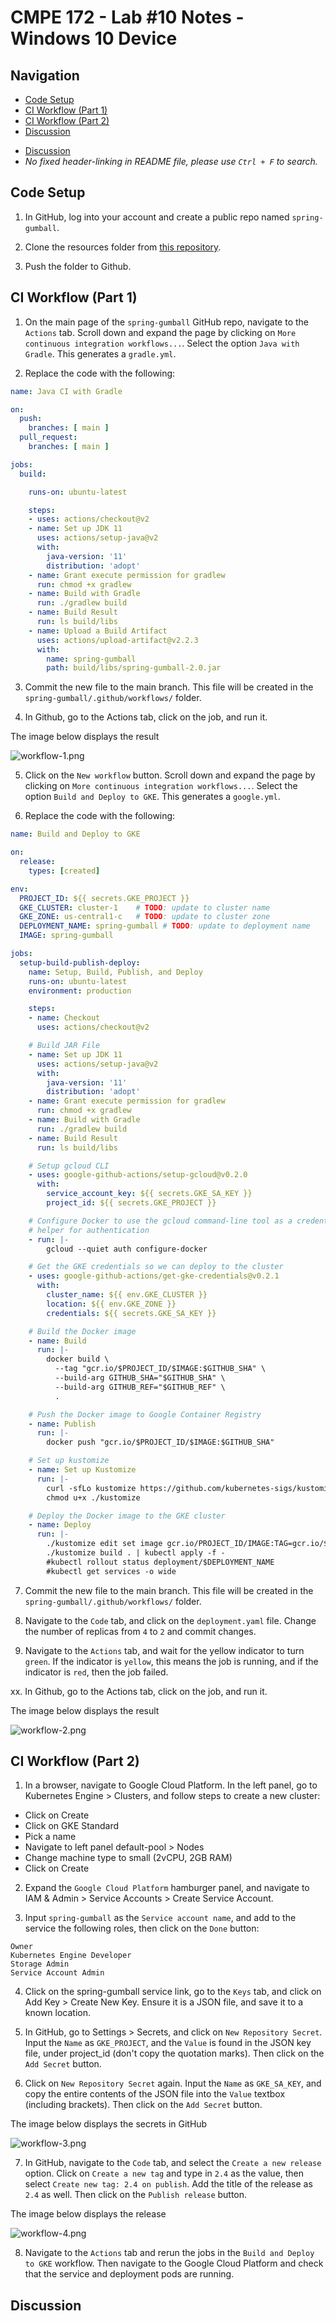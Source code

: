 # CMPE 172 - Lab #10 Notes - Windows 10 Device

## Navigation
 - [Code Setup](##code-setup)
 - [CI Workflow (Part 1)](##ci-workflow-(part-1))
 - [CI Workflow (Part 2)](##ci-workflow-(part-2))
 - [Discussion]()
 <!-- - [x] test        - THIS ADDS A CHECK-MARKED CHECK BOX -->
 - [Discussion](##discussion)
 - *No fixed header-linking in README file, please use `Ctrl + F` to search.*

## Code Setup

1. In GitHub, log into your account and create a public repo named `spring-gumball`.

2. Clone the resources folder from [this repository](https://github.com/paulnguyen/cmpe172/tree/main/labs/lab10/starter-code/spring-gumball).

3. Push the folder to Github.

## CI Workflow (Part 1)

1. On the main page of the `spring-gumball` GitHub repo, navigate to the `Actions` tab. Scroll down and expand the page by clicking on `More continuous integration workflows...`. Select the option `Java with Gradle`. This generates a `gradle.yml`.

2. Replace the code with the following:

```yml
name: Java CI with Gradle

on:
  push:
    branches: [ main ]
  pull_request:
    branches: [ main ]

jobs:
  build:

    runs-on: ubuntu-latest

    steps:
    - uses: actions/checkout@v2
    - name: Set up JDK 11
      uses: actions/setup-java@v2
      with:
        java-version: '11'
        distribution: 'adopt'
    - name: Grant execute permission for gradlew
      run: chmod +x gradlew
    - name: Build with Gradle
      run: ./gradlew build
    - name: Build Result
      run: ls build/libs
    - name: Upload a Build Artifact
      uses: actions/upload-artifact@v2.2.3
      with:
        name: spring-gumball
        path: build/libs/spring-gumball-2.0.jar
```

3. Commit the new file to the main branch. This file will be created in the `spring-gumball/.github/workflows/` folder.

4. In Github, go to the Actions tab, click on the job, and run it.

The image below displays the result

![workflow-1.png](images/workflow-1.png)

5. Click on the `New workflow` button. Scroll down and expand the page by clicking on `More continuous integration workflows...`. Select the option `Build and Deploy to GKE`. This generates a `google.yml`.

6. Replace the code with the following:

```yml
name: Build and Deploy to GKE

on:
  release:
    types: [created]

env:
  PROJECT_ID: ${{ secrets.GKE_PROJECT }}
  GKE_CLUSTER: cluster-1    # TODO: update to cluster name
  GKE_ZONE: us-central1-c   # TODO: update to cluster zone
  DEPLOYMENT_NAME: spring-gumball # TODO: update to deployment name
  IMAGE: spring-gumball

jobs:
  setup-build-publish-deploy:
    name: Setup, Build, Publish, and Deploy
    runs-on: ubuntu-latest
    environment: production

    steps:
    - name: Checkout
      uses: actions/checkout@v2

    # Build JAR File
    - name: Set up JDK 11
      uses: actions/setup-java@v2
      with:
        java-version: '11'
        distribution: 'adopt'
    - name: Grant execute permission for gradlew
      run: chmod +x gradlew
    - name: Build with Gradle
      run: ./gradlew build
    - name: Build Result
      run: ls build/libs

    # Setup gcloud CLI
    - uses: google-github-actions/setup-gcloud@v0.2.0
      with:
        service_account_key: ${{ secrets.GKE_SA_KEY }}
        project_id: ${{ secrets.GKE_PROJECT }}

    # Configure Docker to use the gcloud command-line tool as a credential
    # helper for authentication
    - run: |-
        gcloud --quiet auth configure-docker

    # Get the GKE credentials so we can deploy to the cluster
    - uses: google-github-actions/get-gke-credentials@v0.2.1
      with:
        cluster_name: ${{ env.GKE_CLUSTER }}
        location: ${{ env.GKE_ZONE }}
        credentials: ${{ secrets.GKE_SA_KEY }}

    # Build the Docker image
    - name: Build
      run: |-
        docker build \
          --tag "gcr.io/$PROJECT_ID/$IMAGE:$GITHUB_SHA" \
          --build-arg GITHUB_SHA="$GITHUB_SHA" \
          --build-arg GITHUB_REF="$GITHUB_REF" \
          .

    # Push the Docker image to Google Container Registry
    - name: Publish
      run: |-
        docker push "gcr.io/$PROJECT_ID/$IMAGE:$GITHUB_SHA"

    # Set up kustomize
    - name: Set up Kustomize
      run: |-
        curl -sfLo kustomize https://github.com/kubernetes-sigs/kustomize/releases/download/v3.1.0/kustomize_3.1.0_linux_amd64
        chmod u+x ./kustomize

    # Deploy the Docker image to the GKE cluster
    - name: Deploy
      run: |-
        ./kustomize edit set image gcr.io/PROJECT_ID/IMAGE:TAG=gcr.io/$PROJECT_ID/$IMAGE:$GITHUB_SHA
        ./kustomize build . | kubectl apply -f -
        #kubectl rollout status deployment/$DEPLOYMENT_NAME
        #kubectl get services -o wide
```

7. Commit the new file to the main branch. This file will be created in the `spring-gumball/.github/workflows/` folder.

8. Navigate to the `Code` tab, and click on the `deployment.yaml` file. Change the number of replicas from `4` to `2` and commit changes.

9. Navigate to the `Actions` tab, and wait for the yellow indicator to turn `green`. If the indicator is `yellow`, this means the job is running, and if the indicator is `red`, then the job failed.

xx. In Github, go to the Actions tab, click on the job, and run it.

The image below displays the result

![workflow-2.png](images/workflow-2.png)

##  CI Workflow (Part 2)

1. In a browser, navigate to Google Cloud Platform. In the left panel, go to Kubernetes Engine > Clusters, and follow steps to create a new cluster:
 - Click on Create
 - Click on GKE Standard
 - Pick a name
 - Navigate to left panel default-pool > Nodes
 - Change machine type to small (2vCPU, 2GB RAM)
 - Click on Create

2. Expand the `Google Cloud Platform` hamburger panel, and navigate to IAM & Admin > Service Accounts > Create Service Account.

3. Input `spring-gumball` as the `Service account name`, and add to the service the following roles, then click on the `Done` button:

```
Owner
Kubernetes Engine Developer
Storage Admin
Service Account Admin
```

4. Click on the spring-gumball service link, go to the `Keys` tab, and click on Add Key > Create New Key. Ensure it is a JSON file, and save it to a known location.

5. In GitHub, go to Settings > Secrets, and click on `New Repository Secret`. Input the `Name` as `GKE_PROJECT`, and the `Value` is found in the JSON key file, under project_id (don't copy the quotation marks). Then click on the `Add Secret` button.

6. Click on `New Repository Secret` again. Input the `Name` as `GKE_SA_KEY`, and copy the entire contents of the JSON file into the `Value` textbox (including brackets). Then click on the `Add Secret` button.

The image below displays the secrets in GitHub

![workflow-3.png](images/workflow-3.png)

7. In GitHub, navigate to the `Code` tab, and select the `Create a new release` option. Click on `Create a new tag` and type in `2.4` as the value, then select `Create new tag: 2.4 on publish`. Add the title of the release as `2.4` as well. Then click on the `Publish release` button.

The image below displays the release

![workflow-4.png](images/workflow-4.png)

8. Navigate to the `Actions` tab and rerun the jobs in the `Build and Deploy to GKE` workflow. Then navigate to the Google Cloud Platform and check that the service and deployment pods are running.

## Discussion